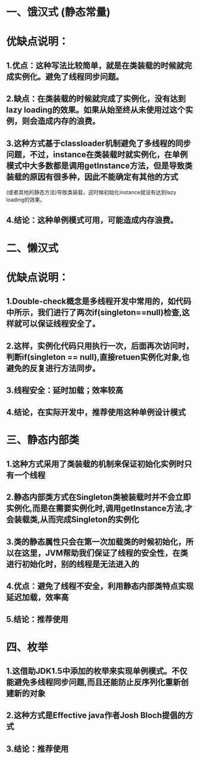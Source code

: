 # 一、饿汉式 (静态常量)
# 优缺点说明：
## 1.优点：这种写法比较简单，就是在类装载的时候就完成实例化。避免了线程同步问题。
## 2.缺点：在类装载的时候就完成了实例化，没有达到lazy loading的效果。如果从始至终从未使用过这个实例，则会造成内存的浪费。
## 3.这种方式基于classloader机制避免了多线程的同步问题，不过，instance在类装载时就实例化，在单例模式中大多数都是调用getInstance方法，但是导致类装载的原因有很多种，因此不能确定有其他的方式
(或者其他的静态方法)导致类装载，这时候初始化instance就没有达到lazy loading的效果。
## 4.结论：这种单例模式可用，可能造成内存浪费。

# 二、懒汉式
# 优缺点说明：
## 1.Double-check概念是多线程开发中常用的，如代码中所示，我们进行了两次if(singleton==null)检查,这样就可以保证线程安全了。
## 2.这样，实例化代码只用执行一次，后面再次访问时，判断if(singleton == null),直接retuen实例化对象,也避免的反复进行方法同步。
## 3.线程安全：延时加载；效率较高
## 4.结论，在实际开发中，推荐使用这种单例设计模式

# 三、静态内部类
## 1.这种方式采用了类装载的机制来保证初始化实例时只有一个线程
## 2.静态内部类方式在Singleton类被装载时并不会立即实例化,而是在需要实例化时,调用getInstance方法,才会装载类,从而完成Singleton的实例化
## 3.类的静态属性只会在第一次加载类的时候初始化，所以在这里，JVM帮助我们保证了线程的安全性，在类进行初始化时，别的线程是无法进入的
## 4.优点：避免了线程不安全，利用静态内部类特点实现延迟加载，效率高
## 5.结论：推荐使用

# 四、枚举
## 1.这借助JDK1.5中添加的枚举来实现单例模式。不仅能避免多线程同步问题,而且还能防止反序列化重新创建新的对象
## 2.这种方式是Effective java作者Josh Bloch提倡的方式
## 3.结论：推荐使用